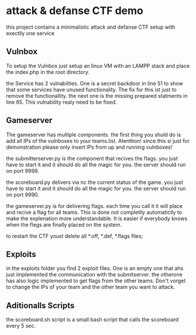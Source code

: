 attack & defanse CTF demo
==========================
this project contains a minimalistic attack and defanse CTF setup with exectlly one service

Vulnbox
-------------------------

To setup the Vulnbox just setup an linux VM with an LAMPP stack and place the index.php in the root directory.

the Service has 2 vulnabilties. One is a secret backdoor in line 51 to show that some services have unused functionality. The fix for this ist just to remove the functionallity. the next one is the missing prepared statments in line 65. This vulnability realy need to be fixed.

Gameserver
---------------------------

The gameserver has multiple components. the first thing you shuld do is add all IPs of the vulnboxes to your teams.list. Atenttion! since this si just for demonstration please only insert IPs from up and running vulnboxes!

the submitterserver.py is the component that recives the flags. you just have to start it and it should do all the magic for you. the server should run on port 9999.

the scoreboard.py delivers via nc the current status of the game. you just have to start it and it should do all the magic for you. the server should run on port 9990.

the gameserver.py is for delivering flags. each time you call it it will place and recive a flag for all teams. This is done not completlly automaticlly to make the explenation more understandable. It is easier if everybody knows when the flegs are finally placed on the system.

to restart the CTF youst delete all *.off, *.def, *.flags files;

Exploits
-------------------------
in the exploits folder you find 2 exploit files. One is an empty one that ahs just implemented the communication with the submitserver. the otherone has also logic implemented to get flags from the other teams. Don't vorget to change the IPs of your team and the other team you want to attack.

Aditionalls Scripts
---------------------------
the scoreboard.sh script is a small bash script that calls the scoreboard every 5 sec.


 